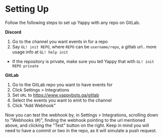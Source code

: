 # Setting Up

Follow the following steps to set up Yappy with any repo on GitLab.

**Discord**
1. Go to the channel you want events in for a repo
2. Say `GL! init REPO`, where `REPO` can be `username/repo`, a gitlab url.. more usage info at `GL! help init`
  - If the repository is private, make sure you tell Yappy that with `GL! init REPO private`

**GitLab**
1. Go to the GitLab repo you want to have events for
2. Click Settings > Integrations
3. Set `URL` to https://www.yappybots.ga/gitlab
4. Select the events you want to emit to the channel
5. Click "Add Webhook"

Now you can test the webhook by, in Settings > Integrations, scrolling down to "Webhooks (#)", finding the webhook pointing to the url mentioned above, and clicking the "Test" button on the right.
Keep in mind you will need to have a commit or two in the repo, as it will simulate a push request.
